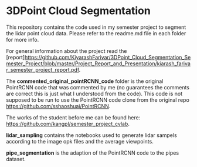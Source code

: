 # 3DPoint Cloud Segmentation

This repository contains the code used in my semester project to segment the lidar point cloud data.
Please refer to the readme.md file in each folder for more info.

For general information about the project read the [report]<https://github.com/KiyarashFarivar/3DPoint_Cloud_Segmentation_Semester_Project/blob/master/Project_Report_and_Presentation/kiarash_farivar_semester_project_report.pdf>.

The **commented_original_pointRCNN_code** folder is the original PointRCNN code that was commented by me (no guarantees the comments are correct this is just what I understood from the code). This code is not supposed to be run to use the PointRCNN code clone from the original repo <https://github.com/sshaoshuai/PointRCNN>.

The works of the student before me can be found here: <https://github.com/kangpl/semester_project_cvlab>.

**lidar_sampling** contains  the notebooks used to generate lidar sampels according to the image opk files and the average viewpoints.

**pipe_segmentation** is the adaption of the PointRCNN code to the pipes dataset.
